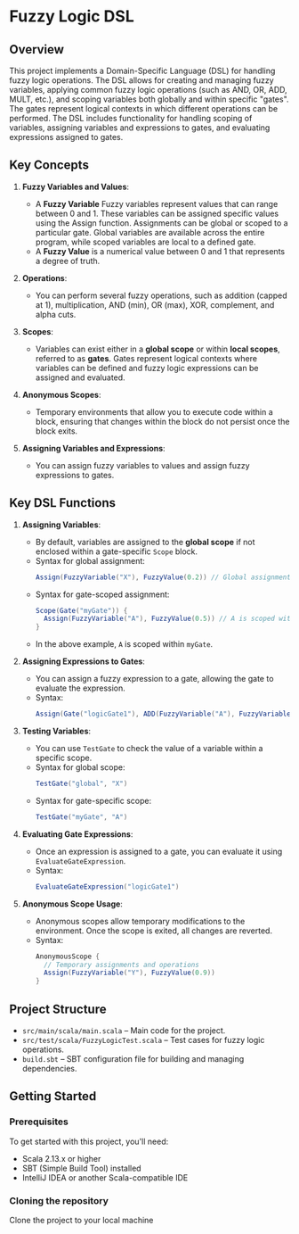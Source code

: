 # Fuzzy Logic DSL

## Overview
This project implements a Domain-Specific Language (DSL) for handling fuzzy logic operations. The DSL allows for creating and managing fuzzy variables, applying common fuzzy logic operations (such as AND, OR, ADD, MULT, etc.), and scoping variables both globally and within specific "gates". The gates represent logical contexts in which different operations can be performed. The DSL includes functionality for handling scoping of variables, assigning variables and expressions to gates, and evaluating expressions assigned to gates.

## Key Concepts

1. **Fuzzy Variables and Values**:
   - A **Fuzzy Variable** Fuzzy variables represent values that can range between 0 and 1. These variables can be assigned specific values using the Assign function. Assignments can be global or scoped to a    particular gate. Global variables are available across the entire program, while scoped variables are local to a defined gate.
   - A **Fuzzy Value** is a numerical value between 0 and 1 that represents a degree of truth.
   
2. **Operations**:
   - You can perform several fuzzy operations, such as addition (capped at 1), multiplication, AND (min), OR (max), XOR, complement, and alpha cuts.
   
3. **Scopes**:
   - Variables can exist either in a **global scope** or within **local scopes**, referred to as **gates**. Gates represent logical contexts where variables can be defined and fuzzy logic expressions can be assigned and evaluated.
   
4. **Anonymous Scopes**:
   - Temporary environments that allow you to execute code within a block, ensuring that changes within the block do not persist once the block exits.

5. **Assigning Variables and Expressions**:
   - You can assign fuzzy variables to values and assign fuzzy expressions to gates.

## Key DSL Functions

1. **Assigning Variables**:
   - By default, variables are assigned to the **global scope** if not enclosed within a gate-specific `Scope` block.
   - Syntax for global assignment:
     ```scala
     Assign(FuzzyVariable("X"), FuzzyValue(0.2)) // Global assignment
     ```
   - Syntax for gate-scoped assignment:
     ```scala
     Scope(Gate("myGate")) {
       Assign(FuzzyVariable("A"), FuzzyValue(0.5)) // A is scoped within myGate
     }
     ```
   - In the above example, `A` is scoped within `myGate`.

2. **Assigning Expressions to Gates**:
   - You can assign a fuzzy expression to a gate, allowing the gate to evaluate the expression.
   - Syntax:
     ```scala
     Assign(Gate("logicGate1"), ADD(FuzzyVariable("A"), FuzzyVariable("B")))(using Gate("logicGate1"))
     ```

3. **Testing Variables**:
   - You can use `TestGate` to check the value of a variable within a specific scope.
   - Syntax for global scope:
     ```scala
     TestGate("global", "X")
     ```
   - Syntax for gate-specific scope:
     ```scala
     TestGate("myGate", "A")
     ```

4. **Evaluating Gate Expressions**:
   - Once an expression is assigned to a gate, you can evaluate it using `EvaluateGateExpression`.
   - Syntax:
     ```scala
     EvaluateGateExpression("logicGate1")
     ```

5. **Anonymous Scope Usage**:
   - Anonymous scopes allow temporary modifications to the environment. Once the scope is exited, all changes are reverted.
   - Syntax:
     ```scala
     AnonymousScope {
       // Temporary assignments and operations
       Assign(FuzzyVariable("Y"), FuzzyValue(0.9))
     }
     ```




## Project Structure
- `src/main/scala/main.scala` – Main code for the project.
- `src/test/scala/FuzzyLogicTest.scala` – Test cases for fuzzy logic operations.
- `build.sbt` – SBT configuration file for building and managing dependencies.

## Getting Started

### Prerequisites
To get started with this project, you'll need:
- Scala 2.13.x or higher
- SBT (Simple Build Tool) installed
- IntelliJ IDEA or another Scala-compatible IDE

### Cloning the repository
Clone the project to your local machine




